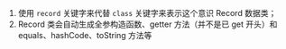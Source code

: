 1. 使用 `record` 关键字来代替 `class` 关键字来表示这个意识 Record 数据类；
2. Record 类会自动生成全参构造函数、getter 方法（并不是已 get 开头）和 equals、hashCode、toString 方法等
